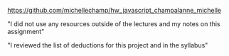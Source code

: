 
https://github.com/michellechamp/hw_javascript_champalanne_michelle

"I did not use any resources outside of the lectures and my notes on this assignment"

"I reviewed the list of deductions for this project and in the syllabus"
